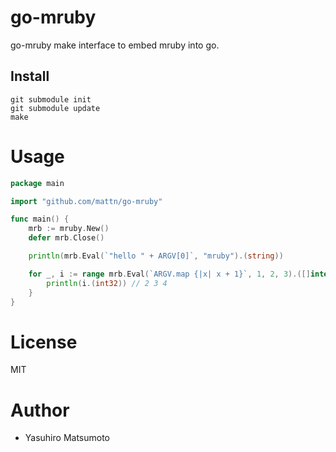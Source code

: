 # go-mruby

go-mruby make interface to embed mruby into go.

## Install

```
git submodule init
git submodule update
make
```

# Usage

```go
package main

import "github.com/mattn/go-mruby"

func main() {
	mrb := mruby.New()
	defer mrb.Close()

	println(mrb.Eval(`"hello " + ARGV[0]`, "mruby").(string))

	for _, i := range mrb.Eval(`ARGV.map {|x| x + 1}`, 1, 2, 3).([]interface{}) {
		println(i.(int32)) // 2 3 4
	}
}
```

# License

MIT

# Author

* Yasuhiro Matsumoto
